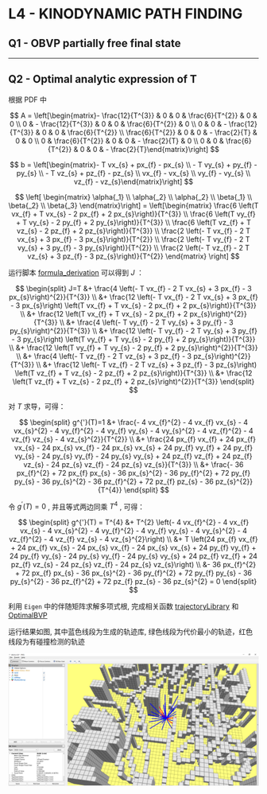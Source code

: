 # L4 - KINODYNAMIC PATH FINDING

## Q1 - OBVP partially free final state

---

## Q2 - Optimal analytic expression of T

根据 PDF 中

$$
A = \left[\begin{matrix}- \frac{12}{T^{3}} & 0 & 0 & \frac{6}{T^{2}} & 0 & 0 \\ 0 & - \frac{12}{T^{3}} & 0 & 0 & \frac{6}{T^{2}} & 0 \\ 0 & 0 & - \frac{12}{T^{3}} & 0 & 0 & \frac{6}{T^{2}} \\ \frac{6}{T^{2}} & 0 & 0 & - \frac{2}{T} & 0 & 0 \\ 0 & \frac{6}{T^{2}} & 0 & 0 & - \frac{2}{T} & 0 \\ 0 & 0 & \frac{6}{T^{2}} & 0 & 0 & - \frac{2}{T}\end{matrix}\right]
$$


$$
b = \left[\begin{matrix}- T vx_{s} + px_{f} - px_{s} \\ - T vy_{s} + py_{f} - py_{s} \\ - T vz_{s} + pz_{f} - pz_{s} \\ vx_{f} - vx_{s} \\ vy_{f} - vy_{s} \\ vz_{f} - vz_{s}\end{matrix}\right]
$$

$$
\left[ \begin{matrix} \alpha{_1} \\ \alpha{_2} \\ \alpha{_2} \\ \beta{_1} \\ \beta{_2} \\ \beta{_3}  \end{matrix}\right]  
= \left[\begin{matrix} \frac{6 \left(T vx_{f} + T vx_{s} - 2 px_{f} + 2 px_{s}\right)}{T^{3}} \\ \frac{6 \left(T vy_{f} + T vy_{s} - 2 py_{f} + 2 py_{s}\right)}{T^{3}} \\ \frac{6 \left(T vz_{f} + T vz_{s} - 2 pz_{f} + 2 pz_{s}\right)}{T^{3}} \\ \frac{2 \left(- T vx_{f} - 2 T vx_{s} + 3 px_{f} - 3 px_{s}\right)}{T^{2}} \\ \frac{2 \left(- T vy_{f} - 2 T vy_{s} + 3 py_{f} - 3 py_{s}\right)}{T^{2}} \\ \frac{2 \left(- T vz_{f} - 2 T vz_{s} + 3 pz_{f} - 3 pz_{s}\right)}{T^{2}} \end{matrix} \right]
$$

运行脚本 [formula_derivation](./formula_derivation.py) 可以得到 $J$ ：

$$
\begin{split}
J=T &+ \frac{4 \left(- T vx_{f} - 2 T vx_{s} + 3 px_{f} - 3 px_{s}\right)^{2}}{T^{3}} \\ &+ \frac{12 \left(- T vx_{f} - 2 T vx_{s} + 3 px_{f} - 3 px_{s}\right) \left(T vx_{f} + T vx_{s} - 2 px_{f} + 2 px_{s}\right)}{T^{3}} \\ &+ \frac{12 \left(T vx_{f} + T vx_{s} - 2 px_{f} + 2 px_{s}\right)^{2}}{T^{3}} \\ &+ \frac{4 \left(- T vy_{f} - 2 T vy_{s} + 3 py_{f} - 3 py_{s}\right)^{2}}{T^{3}} \\ &+ \frac{12 \left(- T vy_{f} - 2 T vy_{s} + 3 py_{f} - 3 py_{s}\right) \left(T vy_{f} + T vy_{s} - 2 py_{f} + 2 py_{s}\right)}{T^{3}} \\ &+ \frac{12 \left(T vy_{f} + T vy_{s} - 2 py_{f} + 2 py_{s}\right)^{2}}{T^{3}} \\ &+ \frac{4 \left(- T vz_{f} - 2 T vz_{s} + 3 pz_{f} - 3 pz_{s}\right)^{2}}{T^{3}} \\ &+ \frac{12 \left(- T vz_{f} - 2 T vz_{s} + 3 pz_{f} - 3 pz_{s}\right) \left(T vz_{f} + T vz_{s} - 2 pz_{f} + 2 pz_{s}\right)}{T^{3}} \\ &+ \frac{12 \left(T vz_{f} + T vz_{s} - 2 pz_{f} + 2 pz_{s}\right)^{2}}{T^{3}}
\end{split}
$$

对 $T$ 求导，可得：

$$
\begin{split}
g^{'}(T)=1 &+ \frac{- 4 vx_{f}^{2} - 4 vx_{f} vx_{s} - 4 vx_{s}^{2} - 4 vy_{f}^{2} - 4 vy_{f} vy_{s} - 4 vy_{s}^{2} - 4 vz_{f}^{2} - 4 vz_{f} vz_{s} - 4 vz_{s}^{2}}{T^{2}} \\ &+ \frac{24 px_{f} vx_{f} + 24 px_{f} vx_{s} - 24 px_{s} vx_{f} - 24 px_{s} vx_{s} + 24 py_{f} vy_{f} + 24 py_{f} vy_{s} - 24 py_{s} vy_{f} - 24 py_{s} vy_{s} + 24 pz_{f} vz_{f} + 24 pz_{f} vz_{s} - 24 pz_{s} vz_{f} - 24 pz_{s} vz_{s}}{T^{3}} \\ &+ \frac{- 36 px_{f}^{2} + 72 px_{f} px_{s} - 36 px_{s}^{2} - 36 py_{f}^{2} + 72 py_{f} py_{s} - 36 py_{s}^{2} - 36 pz_{f}^{2} + 72 pz_{f} pz_{s} - 36 pz_{s}^{2}}{T^{4}}
\end{split}
$$

令 $g^{'}(T)=0$ , 并且等式两边同乘 $T^4$ , 可得：

$$
\begin{split}
g^{'}(T) = 
T^{4} &+ T^{2} \left(- 4 vx_{f}^{2} - 4 vx_{f} vx_{s} - 4 vx_{s}^{2} - 4 vy_{f}^{2} - 4 vy_{f} vy_{s} - 4 vy_{s}^{2} - 4 vz_{f}^{2} - 4 vz_{f} vz_{s} - 4 vz_{s}^{2}\right) \\ &+ T \left(24 px_{f} vx_{f} + 24 px_{f} vx_{s} - 24 px_{s} vx_{f} - 24 px_{s} vx_{s} + 24 py_{f} vy_{f} + 24 py_{f} vy_{s} - 24 py_{s} vy_{f} - 24 py_{s} vy_{s} + 24 pz_{f} vz_{f} + 24 pz_{f} vz_{s} - 24 pz_{s} vz_{f} - 24 pz_{s} vz_{s}\right) \\ &- 36 px_{f}^{2} + 72 px_{f} px_{s} - 36 px_{s}^{2} - 36 py_{f}^{2} + 72 py_{f} py_{s} - 36 py_{s}^{2} - 36 pz_{f}^{2} + 72 pz_{f} pz_{s} - 36 pz_{s}^{2} = 0
\end{split}
$$

利用 `Eigen` 中的伴随矩阵求解多项式根, 完成相关函数 [trajectoryLibrary](../src/grid_path_searcher/src/demo_node.cpp#L111) 和 [OptimalBVP](../src/grid_path_searcher/src/hw_tool.cpp#L86)

运行结果如图, 其中蓝色线段为生成的轨迹库, 绿色线段为代价最小的轨迹，红色线段为有碰撞检测的轨迹

![OBVP](./OBVP2.png)
